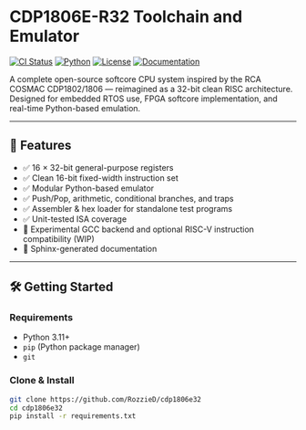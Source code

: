 # CDP1806E-R32 Toolchain and Emulator
[![CI Status](https://github.com/RozzieD/cdp1806e32/actions/workflows/test.yml/badge.svg)](https://github.com/RozzieD/cdp1806e32/actions/workflows/test.yml)
[![Python](https://img.shields.io/badge/python-3.11-blue)](https://www.python.org/)
[![License](https://img.shields.io/github/license/RozzieD/CDP1806e32)](LICENSE)
[![Documentation](https://img.shields.io/badge/docs-latest-blue)](https://RozzieD.github.io/cdp1806e32/)

A complete open-source softcore CPU system inspired by the RCA COSMAC CDP1802/1806 — reimagined as a 32-bit clean RISC architecture. Designed for embedded RTOS use, FPGA softcore implementation, and real-time Python-based emulation.

---

## 🚀 Features

- ✅ 16 × 32-bit general-purpose registers  
- ✅ Clean 16-bit fixed-width instruction set  
- ✅ Modular Python-based emulator  
- ✅ Push/Pop, arithmetic, conditional branches, and traps  
- ✅ Assembler & hex loader for standalone test programs  
- ✅ Unit-tested ISA coverage  
- 🧪 Experimental GCC backend and optional RISC-V instruction compatibility (WIP)  
- 📘 Sphinx-generated documentation  

---

## 🛠️ Getting Started

### Requirements

- Python 3.11+  
- `pip` (Python package manager)  
- `git`

### Clone & Install

```bash
git clone https://github.com/RozzieD/cdp1806e32
cd cdp1806e32
pip install -r requirements.txt
